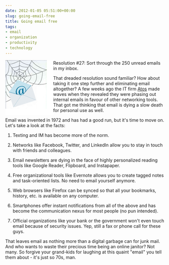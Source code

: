 ```yaml
---
date: 2012-01-05 05:51:00+00:00
slug: going-email-free
title: Going email free
tags:
- email
- organization
- productivity
- technology
---
```


<img align="left" src="/images/tumblr_lxaw2bcC071qfn08u.jpg">

Resolution #27: Sort through the 250 unread emails in my inbox.




That dreaded resolution sound familiar? How about taking it one step further and eliminating email altogether? A few weeks ago the IT firm [Atos](http://atos.net/en-us/) made waves when they revealed they were phasing out internal emails in favour of other networking tools. That got me thinking that email is dying a slow death for personal use as well.




Email was invented in 1972 and has had a good run, but it's time to move on. Let's take a look at the facts:




  1. Texting and IM has become more of the norm.


  2. Networks like Facebook, Twitter, and LinkedIn allow you to stay in touch with friends and colleagues.


  3. Email newsletters are dying in the face of highly personalized reading tools like Google Reader, Flipboard, and Instapaper.


  4. Free organizational tools like Evernote allows you to create tagged notes and task-oriented lists. No need to email yourself anymore.


  5. Web browsers like Firefox can be synced so that all your bookmarks, history, etc. is available on any computer.


  6. Smartphones offer instant notifications from all of the above and has become the communication nexus for most people (no pun intended).


  7. Official organizations like your bank or the government won't even touch email because of security issues. Yep, still a fax or phone call for these guys.



That leaves email as nothing more than a digital garbage can for junk mail. And who wants to waste their precious time being an online janitor? Not many. So forgive your grand-kids for laughing at this quaint "email" you tell them about - it's just so 70s, man.
